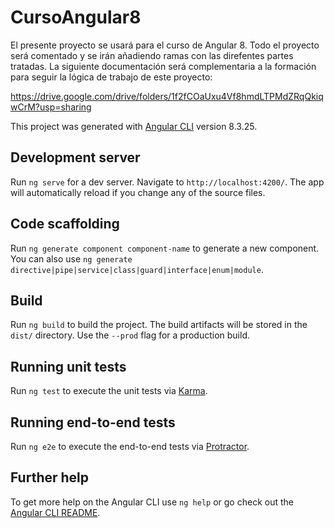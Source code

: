# CursoAngular8

El presente proyecto se usará para el curso de Angular 8. Todo el proyecto será comentado y se irán añadiendo ramas con las direfentes partes tratadas. La siguiente documentación será complementaria a la formación para seguir la lógica de trabajo de este proyecto:

https://drive.google.com/drive/folders/1f2fCOaUxu4Vf8hmdLTPMdZRqQkiqwCrM?usp=sharing

This project was generated with [Angular CLI](https://github.com/angular/angular-cli) version 8.3.25.

## Development server

Run `ng serve` for a dev server. Navigate to `http://localhost:4200/`. The app will automatically reload if you change any of the source files.

## Code scaffolding

Run `ng generate component component-name` to generate a new component. You can also use `ng generate directive|pipe|service|class|guard|interface|enum|module`.

## Build

Run `ng build` to build the project. The build artifacts will be stored in the `dist/` directory. Use the `--prod` flag for a production build.

## Running unit tests

Run `ng test` to execute the unit tests via [Karma](https://karma-runner.github.io).

## Running end-to-end tests

Run `ng e2e` to execute the end-to-end tests via [Protractor](http://www.protractortest.org/).

## Further help

To get more help on the Angular CLI use `ng help` or go check out the [Angular CLI README](https://github.com/angular/angular-cli/blob/master/README.md).
